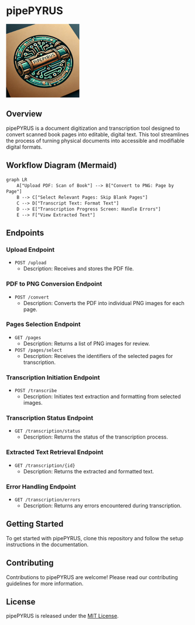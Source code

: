 # pipePYRUS

<img src="logo.png" alt="pipePYRUS Logo" width="200"/>

## Overview
pipePYRUS is a document digitization and transcription tool designed to convert scanned book pages into editable, digital text. This tool streamlines the process of turning physical documents into accessible and modifiable digital formats.

## Workflow Diagram (Mermaid)
```mermaid
graph LR
    A["Upload PDF: Scan of Book"] --> B["Convert to PNG: Page by Page"]
    B --> C["Select Relevant Pages: Skip Blank Pages"]
    C --> D["Transcript Text: Format Text"]
    D --> E["Transcription Progress Screen: Handle Errors"]
    E --> F["View Extracted Text"]
```

## Endpoints

### Upload Endpoint
- `POST /upload`
  - Description: Receives and stores the PDF file.

### PDF to PNG Conversion Endpoint
- `POST /convert`
  - Description: Converts the PDF into individual PNG images for each page.

### Pages Selection Endpoint
- `GET /pages`
  - Description: Returns a list of PNG images for review.
- `POST /pages/select`
  - Description: Receives the identifiers of the selected pages for transcription.

### Transcription Initiation Endpoint
- `POST /transcribe`
  - Description: Initiates text extraction and formatting from selected images.

### Transcription Status Endpoint
- `GET /transcription/status`
  - Description: Returns the status of the transcription process.

### Extracted Text Retrieval Endpoint
- `GET /transcription/{id}`
  - Description: Returns the extracted and formatted text.

### Error Handling Endpoint
- `GET /transcription/errors`
  - Description: Returns any errors encountered during transcription.

## Getting Started
To get started with pipePYRUS, clone this repository and follow the setup instructions in the documentation.

## Contributing
Contributions to pipePYRUS are welcome! Please read our contributing guidelines for more information.

## License
pipePYRUS is released under the [MIT License](LICENSE).
```
